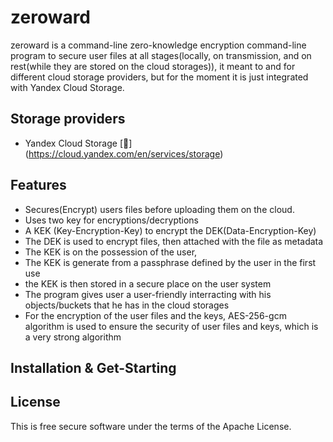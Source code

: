 # zeroward

zeroward is a command-line zero-knowledge encryption command-line program to secure user files at all stages(locally, on transmission, and on rest(while they are stored on the cloud storages)), it meant to and for different cloud storage providers, but for the moment it is just integrated with Yandex Cloud Storage.

##  Storage providers

* Yandex Cloud Storage [:page_facing_up:] (https://cloud.yandex.com/en/services/storage)


## Features

* Secures(Encrypt) users files before uploading them on the cloud.
* Uses two key for encryptions/decryptions
* A KEK (Key-Encryption-Key) to encrypt the DEK(Data-Encryption-Key)
* The DEK is used to encrypt files, then attached with the file as metadata
* The KEK is on the possession of the user,
* The KEK is generate from a passphrase defined by the user in the first use
* the KEK is then stored in a secure place on the user system
* The program gives user a user-friendly interracting with his objects/buckets that he has in the cloud storages
* For the encryption of the user files and the keys, AES-256-gcm algorithm is used to ensure the security of user files and keys, which is a very strong algorithm

## Installation & Get-Starting


License
-------

This is free secure software under the terms of the Apache License.